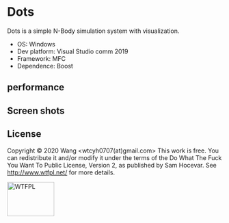 # Dots
 Dots is a simple N-Body simulation system with visualization. 

* OS: Windows  
* Dev platform: Visual Studio comm 2019  
* Framework: MFC  
* Dependence: Boost

## performance
  
  
## Screen shots


## License  

Copyright © 2020 Wang <wtcyh0707(at)gmail.com>
This work is free. You can redistribute it and/or modify it under the
terms of the Do What The Fuck You Want To Public License, Version 2,
as published by Sam Hocevar. See http://www.wtfpl.net/ for more details.  

<a href="http://www.wtfpl.net/"><img
       src="http://www.wtfpl.net/wp-content/uploads/2012/12/logo-220x1601.png"
       width="110" height="80" alt="WTFPL" /></a>
